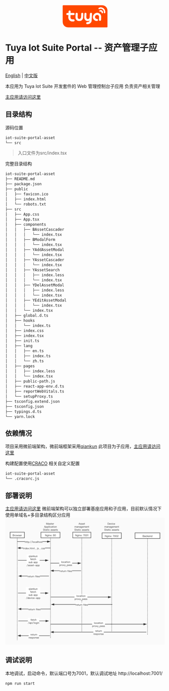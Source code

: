 <center><p align="center"><img src="./tuya_logo.png" width="28%" height="28%" /></p></center>

Tuya Iot Suite Portal -- 资产管理子应用
===

[English](README.md) | [中文版](README_zh.md)

本应用为 Tuya Iot Suite 开发套件的 Web 管理控制台子应用
负责资产相关管理

[主应用请访问这里](https://github.com/tuya/iot-suite-portal)

## 目录结构

源码位置
```
iot-suite-portal-asset
└── src
```

> 入口文件为src/index.tsx

完整目录结构
```
iot-suite-portal-asset
├── README.md
├── package.json
├── public
│   ├── favicon.ico
│   ├── index.html
│   └── robots.txt
├── src
│   ├── App.css
│   ├── App.tsx
│   ├── components
│   │   ├── BAssetCascader
│   │   │   └── index.tsx
│   │   ├── BModalForm
│   │   │   └── index.tsx
│   │   ├── YAddAssetModal
│   │   │   └── index.tsx
│   │   ├── YAssetCascader
│   │   │   └── index.tsx
│   │   ├── YAssetSearch
│   │   │   ├── index.less
│   │   │   └── index.tsx
│   │   ├── YDelAssetModal
│   │   │   ├── index.less
│   │   │   └── index.tsx
│   │   ├── YEditAssetModal
│   │   │   └── index.tsx
│   │   └── index.tsx
│   ├── global.d.ts
│   ├── hooks
│   │   └── index.ts
│   ├── index.css
│   ├── index.tsx
│   ├── init.ts
│   ├── lang
│   │   ├── en.ts
│   │   ├── index.ts
│   │   └── zh.ts
│   ├── pages
│   │   ├── index.less
│   │   └── index.tsx
│   ├── public-path.js
│   ├── react-app-env.d.ts
│   ├── reportWebVitals.ts
│   └── setupProxy.ts
├── tsconfig.extend.json
├── tsconfig.json
├── typings.d.ts
└── yarn.lock
```

## 依赖情况

项目采用微前端架构，微前端框架采用[qiankun](https://qiankun.umijs.org/)
此项目为子应用，[主应用请访问这里](https://github.com/tuya/iot-suite-portal)

构建配置使用[CRACO](https://github.com/gsoft-inc/craco)
相关自定义配置
```
iot-suite-portal-asset
└── .cracorc.js
```

## 部署说明
[主应用请访问这里](https://github.com/tuya/iot-suite-portal)
微前端架构可以独立部署基座应用和子应用，目前默认情况下使用单域名+多目录结构区分应用
![network](./frontend-network.jpg)


## 调试说明

本地调试，启动命令，默认端口号为7001，默认调试地址 http://localhost:7001/
```
npm run start
```
